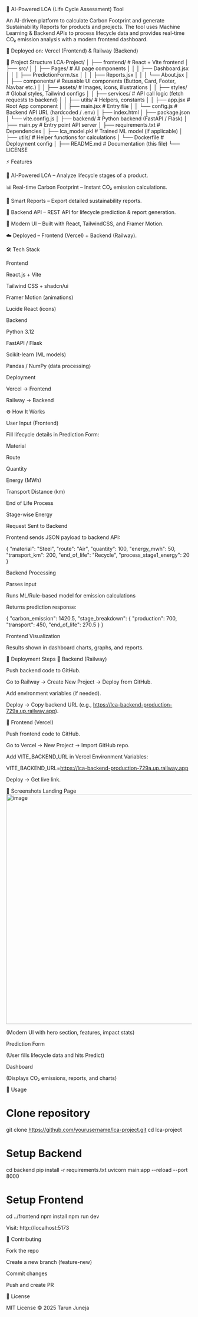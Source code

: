 🌱 AI-Powered LCA (Life Cycle Assessment) Tool

An AI-driven platform to calculate Carbon Footprint and generate Sustainability Reports for products and projects. The tool uses Machine Learning & Backend APIs to process lifecycle data and provides real-time CO₂ emission analysis with a modern frontend dashboard.

🚀 Deployed on: Vercel (Frontend)
 & Railway (Backend)

📂 Project Structure
LCA-Project/
│
├── frontend/               # React + Vite frontend
│   ├── src/
│   │   ├── Pages/          # All page components
│   │   │   ├── Dashboard.jsx
│   │   │   ├── PredictionForm.tsx
│   │   │   ├── Reports.jsx
│   │   │   └── About.jsx
│   │   ├── components/     # Reusable UI components (Button, Card, Footer, Navbar etc.)
│   │   ├── assets/         # Images, icons, illustrations
│   │   ├── styles/         # Global styles, Tailwind configs
│   │   ├── services/       # API call logic (fetch requests to backend)
│   │   ├── utils/          # Helpers, constants
│   │   ├── app.jsx         # Root App component
│   │   ├── main.jsx        # Entry file
│   │   └── config.js       # Backend API URL (hardcoded / .env)
│   ├── index.html
│   ├── package.json
│   └── vite.config.js
│
├── backend/                # Python backend (FastAPI / Flask)
│   ├── main.py             # Entry point API server
│   ├── requirements.txt    # Dependencies
│   ├── lca_model.pkl       # Trained ML model (if applicable)
│   ├── utils/              # Helper functions for calculations
│   └── Dockerfile          # Deployment config
│
├── README.md               # Documentation (this file)
└── LICENSE

⚡ Features

🌿 AI-Powered LCA – Analyze lifecycle stages of a product.

📊 Real-time Carbon Footprint – Instant CO₂ emission calculations.

📑 Smart Reports – Export detailed sustainability reports.

📡 Backend API – REST API for lifecycle prediction & report generation.

🎨 Modern UI – Built with React, TailwindCSS, and Framer Motion.

☁️ Deployed – Frontend (Vercel) + Backend (Railway).

🛠️ Tech Stack

Frontend

React.js + Vite

Tailwind CSS + shadcn/ui

Framer Motion (animations)

Lucide React (icons)

Backend

Python 3.12

FastAPI / Flask

Scikit-learn (ML models)

Pandas / NumPy (data processing)

Deployment

Vercel → Frontend

Railway → Backend

⚙️ How It Works

User Input (Frontend)

Fill lifecycle details in Prediction Form:

Material

Route

Quantity

Energy (MWh)

Transport Distance (km)

End of Life Process

Stage-wise Energy

Request Sent to Backend

Frontend sends JSON payload to backend API:

{
  "material": "Steel",
  "route": "Air",
  "quantity": 100,
  "energy_mwh": 50,
  "transport_km": 200,
  "end_of_life": "Recycle",
  "process_stage1_energy": 20
}


Backend Processing

Parses input

Runs ML/Rule-based model for emission calculations

Returns prediction response:

{
  "carbon_emission": 1420.5,
  "stage_breakdown": {
    "production": 700,
    "transport": 450,
    "end_of_life": 270.5
  }
}


Frontend Visualization

Results shown in dashboard charts, graphs, and reports.

🚀 Deployment Steps
🔹 Backend (Railway)

Push backend code to GitHub.

Go to Railway
 → Create New Project → Deploy from GitHub.

Add environment variables (if needed).

Deploy → Copy backend URL (e.g., https://lca-backend-production-729a.up.railway.app).

🔹 Frontend (Vercel)

Push frontend code to GitHub.

Go to Vercel
 → New Project → Import GitHub repo.

Add VITE_BACKEND_URL in Vercel Environment Variables:

VITE_BACKEND_URL=https://lca-backend-production-729a.up.railway.app


Deploy → Get live link.

📸 Screenshots
Landing Page<img width="1340" height="624" alt="image" src="https://github.com/user-attachments/assets/0876e057-79ea-4144-82fe-ff7914805211" />



(Modern UI with hero section, features, impact stats)

Prediction Form

(User fills lifecycle data and hits Predict)

Dashboard

(Displays CO₂ emissions, reports, and charts)

📖 Usage
# Clone repository
git clone https://github.com/yourusername/lca-project.git
cd lca-project

# Setup Backend
cd backend
pip install -r requirements.txt
uvicorn main:app --reload --port 8000

# Setup Frontend
cd ../frontend
npm install
npm run dev


Visit: http://localhost:5173

🤝 Contributing

Fork the repo

Create a new branch (feature-new)

Commit changes

Push and create PR

📜 License

MIT License © 2025 Tarun Juneja
